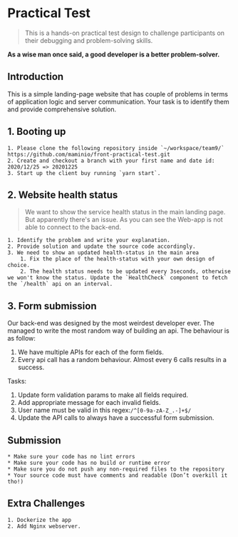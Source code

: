 # Practical Test
> This is a hands-on practical test design to challenge participants on their debugging and problem-solving skills.

**As a wise man once said, a good developer is a better problem-solver.**

## Introduction
This is a simple landing-page website that has couple of problems in terms of application logic and server communication.
Your task is to identify them and provide comprehensive solution.


## 1. Booting up
	1. Please clone the following repository inside `~/workspace/team9/`
	https://github.com/maminio/front-practical-test.git
	2. Create and checkout a branch with your first name and date id: 2020/12/25 => 20201225
	3. Start up the client buy running `yarn start`.


## 2. Website health status
> We want to show the service health status in the main landing page. But apparently there's an issue.
> As you can see the Web-app is not able to connect to the back-end.

	1. Identify the problem and write your explanation.
	2. Provide solution and update the source code accordingly.
	3. We need to show an updated health-status in the main area
	    1. Fix the place of the health-status with your own design of choice.
	    2. The health status needs to be updated every 3seconds, otherwise we won't know the status. Update the `HealthCheck` component to fetch the `/health` api on an interval.


## 3. Form submission
Our back-end was designed by the most weirdest developer ever. The managed to write the most random way of building an api.
The behaviour is as follow:
1. We have multiple APIs for each of the form fields.
2. Every api call has a random behaviour. Almost every 6 calls results in a success.

Tasks:
1. Update form validation params to make all fields required.
2. Add appropriate message for each invalid fields.
3. User name must be valid in this regex:`/^[0-9a-zA-Z_.-]+$/`
4. Update the API calls to always have a successful form submission.


## Submission
	* Make sure your code has no lint errors
	* Make sure your code has no build or runtime error
	* Make sure you do not push any non-required files to the repository
	* Your source code must have comments and readable (Don’t overkill it tho!)

## Extra Challenges
	1. Dockerize the app
	2. Add Nginx webserver.





